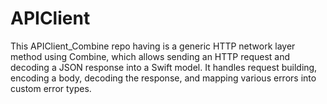 # APIClient
This APIClient_Combine repo having is a generic HTTP network layer method using Combine, which allows sending an HTTP request and decoding a JSON response into a Swift model. It handles request building, encoding a body, decoding the response, and mapping various errors into custom error types.
